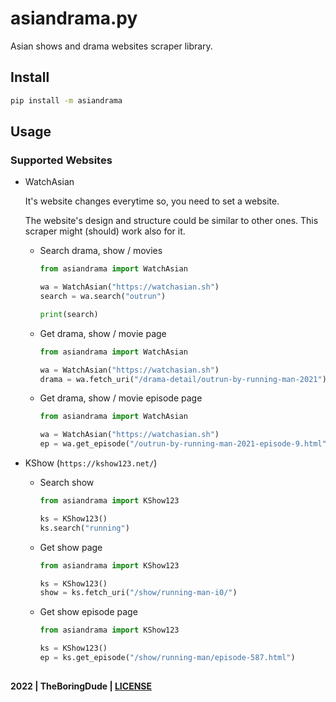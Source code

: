 # asiandrama.py

Asian shows and drama websites scraper library.

## Install

```sh
pip install -m asiandrama
```

## Usage

### Supported Websites

- WatchAsian

  It's website changes everytime so, you need to set a website.

  The website's design and structure could be similar to other ones. This scraper might (should) work also for it.

  - Search drama, show / movies

    ```py
    from asiandrama import WatchAsian

    wa = WatchAsian("https://watchasian.sh")
    search = wa.search("outrun")

    print(search)
    ```

  - Get drama, show / movie page

    ```py
    from asiandrama import WatchAsian

    wa = WatchAsian("https://watchasian.sh")
    drama = wa.fetch_uri("/drama-detail/outrun-by-running-man-2021")
    ```

  - Get drama, show / movie episode page

    ```py
    from asiandrama import WatchAsian

    wa = WatchAsian("https://watchasian.sh")
    ep = wa.get_episode("/outrun-by-running-man-2021-episode-9.html")
    ```

- KShow (`https://kshow123.net/`)

  - Search show

    ```py
    from asiandrama import KShow123

    ks = KShow123()
    ks.search("running")
    ```

  - Get show page

    ```py
    from asiandrama import KShow123

    ks = KShow123()
    show = ks.fetch_uri("/show/running-man-i0/")
    ```

  - Get show episode page

    ```py
    from asiandrama import KShow123

    ks = KShow123()
    ep = ks.get_episode("/show/running-man/episode-587.html")
    ```

##

**2022 | TheBoringDude | [LICENSE](./LICENSE)**
